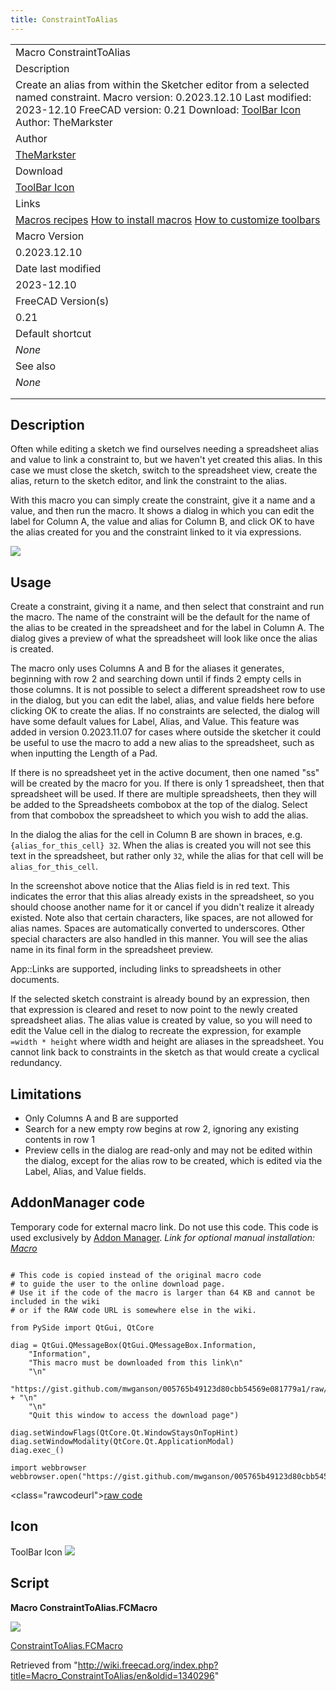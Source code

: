 ```yaml
---
title: ConstraintToAlias
---
```


|                                                                                                                                                                                                                                                                        |
| ---------------------------------------------------------------------------------------------------------------------------------------------------------------------------------------------------------------------------------------------------------------------- |
| Macro ConstraintToAlias                                                                                                                                                                                                                                                |
| Description                                                                                                                                                                                                                                                            |
| Create an alias from within the Sketcher editor from a selected named constraint. Macro version: 0.2023.12.10 Last modified: 2023-12.10 FreeCAD version: 0.21 Download: [ToolBar Icon](https://wiki.freecad.org/images/3/31/ConstraintToAlias.svg) Author: TheMarkster |
| Author                                                                                                                                                                                                                                                                 |
| [TheMarkster](/index.php?title=User:TheMarkster&action=edit&redlink=1 "User:TheMarkster (page does not exist)")                                                                                                                                                        |
| Download                                                                                                                                                                                                                                                               |
| [ToolBar Icon](https://wiki.freecad.org/images/3/31/ConstraintToAlias.svg)                                                                                                                                                                                             |
| Links                                                                                                                                                                                                                                                                  |
| [Macros recipes](/Macros_recipes "Macros recipes") [How to install macros](/How_to_install_macros "How to install macros") [How to customize toolbars](/Customize_Toolbars "Customize Toolbars")                                                                       |
| Macro Version                                                                                                                                                                                                                                                          |
| 0.2023.12.10                                                                                                                                                                                                                                                           |
| Date last modified                                                                                                                                                                                                                                                     |
| 2023-12.10                                                                                                                                                                                                                                                             |
| FreeCAD Version(s)                                                                                                                                                                                                                                                     |
| 0.21                                                                                                                                                                                                                                                                   |
| Default shortcut                                                                                                                                                                                                                                                       |
| _None_                                                                                                                                                                                                                                                                 |
| See also                                                                                                                                                                                                                                                               |
| _None_                                                                                                                                                                                                                                                                 |
|                                                                                                                                                                                                                                                                        |
|                                                                                                                                                                                                                                                                        |

## Description

Often while editing a sketch we find ourselves needing a spreadsheet alias and value to link a constraint to, but we haven't yet created this alias. In this case we must close the sketch, switch to the spreadsheet view, create the alias, return to the sketch editor, and link the constraint to the alias.

With this macro you can simply create the constraint, give it a name and a value, and then run the macro. It shows a dialog in which you can edit the label for Column A, the value and alias for Column B, and click OK to have the alias created for you and the constraint linked to it via expressions.

![](/images/ConstraintToAlias_scr1.png)

## Usage

Create a constraint, giving it a name, and then select that constraint and run the macro. The name of the constraint will be the default for the name of the alias to be created in the spreadsheet and for the label in Column A. The dialog gives a preview of what the spreadsheet will look like once the alias is created.

The macro only uses Columns A and B for the aliases it generates, beginning with row 2 and searching down until if finds 2 empty cells in those columns. It is not possible to select a different spreadsheet row to use in the dialog, but you can edit the label, alias, and value fields here before clicking OK to create the alias. If no constraints are selected, the dialog will have some default values for Label, Alias, and Value. This feature was added in version 0.2023.11.07 for cases where outside the sketcher it could be useful to use the macro to add a new alias to the spreadsheet, such as when inputting the Length of a Pad.

If there is no spreadsheet yet in the active document, then one named "ss" will be created by the macro for you. If there is only 1 spreadsheet, then that spreadsheet will be used. If there are multiple spreadsheets, then they will be added to the Spreadsheets combobox at the top of the dialog. Select from that combobox the spreadsheet to which you wish to add the alias.

In the dialog the alias for the cell in Column B are shown in braces, e.g. `{alias_for_this_cell} 32`. When the alias is created you will not see this text in the spreadsheet, but rather only `32`, while the alias for that cell will be `alias_for_this_cell`.

In the screenshot above notice that the Alias field is in red text. This indicates the error that this alias already exists in the spreadsheet, so you should choose another name for it or cancel if you didn't realize it already existed. Note also that certain characters, like spaces, are not allowed for alias names. Spaces are automatically converted to underscores. Other special characters are also handled in this manner. You will see the alias name in its final form in the spreadsheet preview.

App::Links are supported, including links to spreadsheets in other documents.

If the selected sketch constraint is already bound by an expression, then that expression is cleared and reset to now point to the newly created spreadsheet alias. The alias value is created by value, so you will need to edit the Value cell in the dialog to recreate the expression, for example `=width * height` where width and height are aliases in the spreadsheet. You cannot link back to constraints in the sketch as that would create a cyclical redundancy.

## Limitations

- Only Columns A and B are supported
- Search for a new empty row begins at row 2, ignoring any existing contents in row 1
- Preview cells in the dialog are read-only and may not be edited within the dialog, except for the alias row to be created, which is edited via the Label, Alias, and Value fields.

## AddonManager code

Temporary code for external macro link. Do not use this code. This code is used exclusively by [Addon Manager](/Std_AddonMgr "Std AddonMgr"). _Link for optional manual installation: [Macro](https://gist.github.com/mwganson/005765b49123d80cbb54569e081779a1/raw/556bf483802da8d756f869a4f894ba150d322305/ConstraintToAlias.FCMacro)_

```

# This code is copied instead of the original macro code
# to guide the user to the online download page.
# Use it if the code of the macro is larger than 64 KB and cannot be included in the wiki
# or if the RAW code URL is somewhere else in the wiki.

from PySide import QtGui, QtCore

diag = QtGui.QMessageBox(QtGui.QMessageBox.Information,
    "Information",
    "This macro must be downloaded from this link\n"
    "\n"
    "https://gist.github.com/mwganson/005765b49123d80cbb54569e081779a1/raw/556bf483802da8d756f869a4f894ba150d322305/ConstraintToAlias.FCMacro" + "\n"
    "\n"
    "Quit this window to access the download page")

diag.setWindowFlags(QtCore.Qt.WindowStaysOnTopHint)
diag.setWindowModality(QtCore.Qt.ApplicationModal)
diag.exec_()

import webbrowser
webbrowser.open("https://gist.github.com/mwganson/005765b49123d80cbb54569e081779a1/raw/556bf483802da8d756f869a4f894ba150d322305/ConstraintToAlias.FCMacro")

```

<class="rawcodeurl"><a href="<https://gist.github.com/mwganson/005765b49123d80cbb54569e081779a1/raw/556bf483802da8d756f869a4f894ba150d322305/ConstraintToAlias.FCMacro>">raw code</a>

## Icon

ToolBar Icon ![](/images/ConstraintToAlias.svg)

## Script

**Macro ConstraintToAlias.FCMacro**

[![](/images/Nuvola_apps_download_manager.png)](https://gist.github.com/mwganson/005765b49123d80cbb54569e081779a1)

[ConstraintToAlias.FCMacro](https://gist.github.com/mwganson/005765b49123d80cbb54569e081779a1)

Retrieved from "<http://wiki.freecad.org/index.php?title=Macro_ConstraintToAlias/en&oldid=1340296>"
